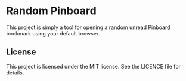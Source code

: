 Random Pinboard
===============

This project is simply a tool for opening a random unread Pinboard bookmark
using your default browser.


License
-------

This project is licensed under the MIT license. See the LICENCE file for
details.

